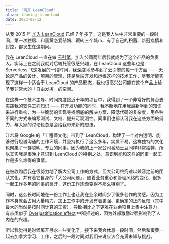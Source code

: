 ```yaml
---
title: '离开 LeanCloud'
alias: leaving-leancloud
date: 2023-08-12
---
```


从我 2015 年 [加入 LeanCloud](https://jysperm.me/2015/11/join-leancloud) 已经 7 年多了，这是我人生中非常重要的一段时间，第一次独居、和蛋黄恋爱结婚、辗转三个城市、有了自己的积蓄、新冠疫情和封控，都发生在这期间。

我在 LeanCloud 一直在做 [云引擎](https://www.leancloud.cn/engine/)，加入公司两年后我就成为了这个产品的负责人。实际上在之前我就对后端托管很感兴趣，在 LeanCloud 这些年也是 Serverless 飞速发展的一段时间，我深度地参与到了云引擎的每一个方面 —— 无论是产品的设计、项目的管理，还是后端开发和运维这样的技术工作，尽我所能实现了这样一个适合于 LeanCloud 的产品形态，我也很高兴公司能在这个产品上给予我非常大的「自由发挥」的空间。

在这样一个技术主导、时间跨度接近十年的项目中，我得到了一个非常好的舞台去实践我的软件工程知识 —— 在开发功能的同时，我不断地在用我最新学到的知识来进行重构，为一些脆弱的实现寻找彻底的解决方案、降低代码的复杂度，用各种不同的方式来编写测试、文档、提升可观测性。同事们也都认可我在这些方面的努力，与大家的讨论也总是会给我带来新的想法。

江宏将 Google 的「工程师文化」带到了 LeanCloud，构建了一个对内透明、能够进行坦诚沟通的工作环境，并坚持执行了这么多年，实属不易。这样独特的文化也聚集了一群聪明、专业的同事。因为我的上一家公司番茄土豆同样非常独特，所以其实我是很晚才意识到 LeanCloud 的特别之处，意识到能和这样的同事一起工作是多么难得的事情。

在被收购后我在很努力地了解大公司工作的方式，但大公司终究难以兼容之前的团队文化，并有着它自身的「大公司问题」，随着业务重心和管理风格的变化、很多一起工作多年的同事的离开，这份工作逐渐变得不那么特别了。

同时，这么长时间地在一份工作上也让我在业余时间少了很多创作的灵感。因为工作本身就会占用大量精力，加上工作中的开发有着更强、更确定的正向反馈（其中最大的当然是按时间计算的工资），导致相比之下更难在业余项目上集中注意力，有点类似于 [Overjustification effect](https://en.wikipedia.org/wiki/Overjustification_effect) 中所描述的，因为外部激励过强影响到了人内在的兴趣。

所以我觉得是时候离开寻求一些变化了，接下来我会休息一段时间，然后和蛋黄一起去加拿大学习、工作，之后的一段时间对我们来说应该会充满未知与挑战。

